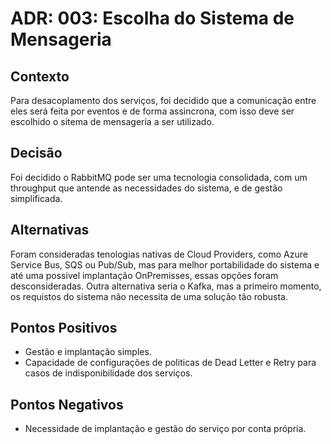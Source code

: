 # ADR: 003: Escolha do Sistema de Mensageria

## Contexto

Para desacoplamento dos serviços, foi decidido que a comunicação entre eles será feita por eventos e de forma assincrona, com isso deve ser escolhido o sitema de mensageria a ser utilizado.

## Decisão

Foi decidido o RabbitMQ pode ser uma tecnologia consolidada, com um throughput que antende as necessidades do sistema, e de gestão simplificada.

## Alternativas

Foram consideradas tenologias nativas de Cloud Providers, como Azure Service Bus, SQS ou Pub/Sub, mas para melhor portabilidade do sistema e até uma possivel implantação OnPremisses, essas opções foram desconsideradas. Outra alternativa seria o Kafka, mas a primeiro momento, os requistos do sistema não necessita de uma solução tão robusta.

## Pontos Positivos

- Gestão e implantação simples.
- Capacidade de configurações de politicas de Dead Letter e Retry para casos de indisponibilidade dos serviços.

## Pontos Negativos

- Necessidade de implantação e gestão do serviço por conta própria.